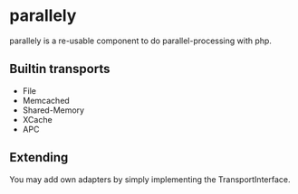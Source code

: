 parallely
=====

parallely is a re-usable component to do parallel-processing with php.

Builtin transports
-----

- File
- Memcached
- Shared-Memory
- XCache
- APC

Extending
-----
You may add own adapters by simply implementing the TransportInterface.
